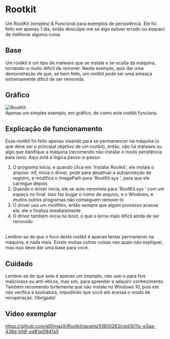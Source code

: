 # Rootkit
Um RootKit (simples) & Funcional para exemplos de persistência. Ele foi feito em apenas 1 dia, então desculpe-me se algo estiver errado ou esqueci de melhorar alguma coisa.

## Base
Um rootkit é um tipo de malware que se instala e se oculta da máquina, tornando-o muito difícil de remover. Neste exemplo, quis dar uma demonstração de que, se bem feito, um rootkit pode ser uma ameaça extremamente difícil de ser removida.

## Gráfico
![RootKit](https://github.com/elDimasX/Rootkit/assets/51800283/c8ac4b2c-8790-4811-9e8c-9256a663da5b)
<br/>Apenas um simples exemplo, em gráfico, de como este rootkit funciona.

## Explicação de funcionamento
Esse rootkit foi feito apenas visando para se permanencer na máquina (o que deve ser o principal objetivo de um rootkit), então, não há malware ou algo que danifique a máquina (recomendo não instalar o modo persitência para isso). Aqui está a lógica passo-a-passo:
<br/>
1. O programa inicia, e quando clica em 'Instalar Rootkit', ele instala o arquivo .inf, inicia o driver, pede para desativar a autoproteção de registro, e modifica o ImagePath para 'RootKit.sys ', para que ele carregue depois
2. Quando o driver inicia, ele se auto-renomeia para 'RootKit.sys ' com um espaço no final. Isso faz bugar o nome de arquivo, e o Windows, e muitos outros programas não conseguem remove-lo
3. O driver usa um minifiltro, então sempre que algum processo acessa ele, ele o finaliza imediatamente
4. O driver também inicia no boot, o que o torna mais difícil ainda de ser removido

<br/>Lembre-se de que o foco deste rootkit é apenas tentar permanecer na máquina, e nada mais. Existe muitas outras coisas nas quais não expliquei, mas isso deve dar uma base para você.

## Cuidado
Lembre-se de que este é apenas um exemplo, não use-o para fins maliciosos ou anti-éticos, mas sim, para aprender e adquirir conhecimento. Também recomendo fortemente que não instale no Windows 10, pois ele não verifica a assinatura, impedindo que você até acesse o modo de recuperação. Obrigado!


## Vídeo exemplar

https://github.com/elDimasX/Rootkit/assets/51800283/ced3011c-e3aa-438d-bfdf-ed81a0f841a5


